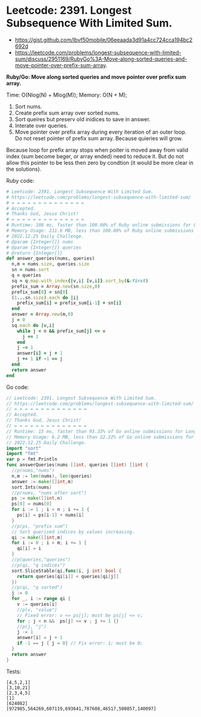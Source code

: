 # Leetcode: 2391. Longest Subsequence With Limited Sum.

- https://gist.github.com/lbvf50mobile/06eeaada3d91a4cc724cca194bc2692d
- https://leetcode.com/problems/longest-subsequence-with-limited-sum/discuss/2951169/RubyGo%3A-Move-along-sorted-queries-and-move-pointer-over-prefix-sum-array.

**Ruby/Go: Move along sorted queries and move pointer over prefix sum array.**

Time: O(Nlog(N) + Mlog(M)); Memory: O(N + M);

1. Sort nums.
2. Create prefix sum array over sorted nums.
3. Sort queires but preserv old inidices to save in answer.
4. Interate over queries.
5. Move pointer over prefix array during every iteration of an outer loop. Do not reset pointer of prefix sum array. Because quieries will grow.

Because loop for prefix array stops when poiter is moved away from valid index (sum become beger, or array ended) need to reduce it. But do not allow this pointer to be less then zero by condtion (it would be more clear in the solutions).

Ruby code:
```Ruby
# Leetcode: 2391. Longest Subsequence With Limited Sum.
# https://leetcode.com/problems/longest-subsequence-with-limited-sum/
# = = = = = = = = = = = = = =
# Accepted.
# Thanks God, Jesus Christ!
# = = = = = = = = = = = = = =
# Runtime: 108 ms, faster than 100.00% of Ruby online submissions for Longest Subsequence With Limited Sum.
# Memory Usage: 211.6 MB, less than 100.00% of Ruby online submissions for Longest Subsequence With Limited Sum.
# 2022.12.25 Daily Challenge.
# @param {Integer[]} nums
# @param {Integer[]} queries
# @return {Integer[]}
def answer_queries(nums, queries)
  n,m = nums.size, queries.size
  sn = nums.sort
  q = queries
  sq = q.map.with_index{|v,i| [v,i]}.sort_by(&:first)
  prefix_sum = Array.new(sn.size,0)
  prefix_sum[0] = sn[0]
  (1...sn.size).each do |i|
    prefix_sum[i] = prefix_sum[i-1] + sn[i]
  end
  answer = Array.new(m,0)
  j = 0
  sq.each do |v,i|
    while j < n && prefix_sum[j] <= v
      j += 1
    end
    j -= 1
    answer[i] = j + 1
    j += 1 if -1 == j
  end
  return answer
end
```
Go code:
```Go
// Leetcode: 2391. Longest Subsequence With Limited Sum.
// https://leetcode.com/problems/longest-subsequence-with-limited-sum/
// = = = = = = = = = = = = = =
// Accepted.
// Thanks God, Jesus Christ!
// = = = = = = = = = = = = = =
// Runtime: 15 ms, faster than 93.33% of Go online submissions for Longest Subsequence With Limited Sum.
// Memory Usage: 6.2 MB, less than 22.22% of Go online submissions for Longest Subsequence With Limited Sum.
// 2022.12.25 Daily Challenge.
import "sort"
import "fmt"
var p = fmt.Println
func answerQueries(nums []int, queries []int) []int {
  //p(nums,"nums")
  n,m := len(nums), len(queries)
  answer := make([]int,m)
  sort.Ints(nums)
  //p(nums, "nums after sort")
  ps := make([]int,n)
  ps[0] = nums[0]
  for i := 1 ; i < n ; i += 1 {
    ps[i] = ps[i-1] + nums[i]
  }
  //p(ps, "prefix sum")
  // Sort querised indices by values increasing.
  qi := make([]int,m)
  for i := 0 ; i < m; i += 1 {
    qi[i] = i
  }
  //p(queries,"queries")
  //p(qi, "q indices")
  sort.SliceStable(qi,func(i, j int) bool {
    return queries[qi[i]] < queries[qi[j]]
  })
  //p(qi, "q sorted")
  j := 0
  for _, i := range qi {
    v := queries[i]
    //p(v, "value")
    // Fixed error: v <= ps[j]; must be ps[j] <= v;
    for ; j < n &&  ps[j] <= v ; j += 1 {}
    //p(j, "j")
    j -= 1
    answer[i] = j + 1
    if -1 == j { j = 0} // Fix error: 1; must be 0;
  }
  return answer
}
```

Tests:
```
[4,5,2,1]
[3,10,21]
[2,3,4,5]
[1]
[624082]
[972985,564269,607119,693641,787608,46517,500857,140097]
```
